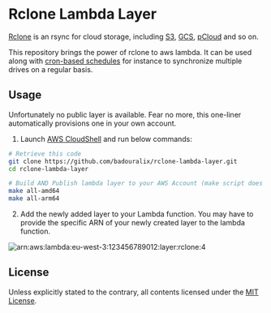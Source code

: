 # Rclone Lambda Layer

[Rclone](https://github.com/rclone/rclone) is an rsync for cloud storage, including [S3](https://aws.amazon.com/s3), [GCS](https://cloud.google.com/storage), [pCloud](https://www.pcloud.com/eu) and so on.

This repository brings the power of rclone to aws lambda. It can be used along with [cron-based schedules](https://docs.aws.amazon.com/lambda/latest/dg/services-cloudwatchevents-expressions.html) for instance to synchronize multiple drives on a regular basis.

## Usage

Unfortunately no public layer is available. Fear no more, this one-liner automatically provisions one in your own account.

1. Launch [AWS CloudShell](https://console.aws.amazon.com/cloudshell) and run below commands:

```bash
# Retrieve this code
git clone https://github.com/badouralix/rclone-lambda-layer.git
cd rclone-lambda-layer

# Build AND Publish lambda layer to your AWS Account (make script does both automatically)
make all-amd64
make all-arm64
```

2. Add the newly added layer to your Lambda function. You may have to provide the specific ARN of your newly created layer to the lambda function.

![arn:aws:lambda:eu-west-3:123456789012:layer:rclone:4](https://user-images.githubusercontent.com/19719047/114280672-b0cdf380-9a3a-11eb-8850-c2dfe59ad97b.png)

## License

Unless explicitly stated to the contrary, all contents licensed under the [MIT License](LICENSE).
